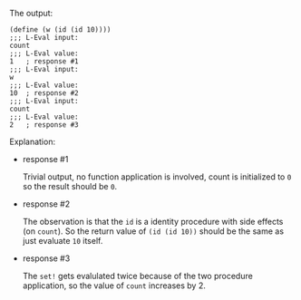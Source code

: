The output:

    (define (w (id (id 10))))
    ;;; L-Eval input:
    count
    ;;; L-Eval value:
    1   ; response #1
    ;;; L-Eval input:
    w
    ;;; L-Eval value:
    10  ; response #2
    ;;; L-Eval input:
    count
    ;;; L-Eval value:
    2   ; response #3


Explanation:

* response #1

    Trivial output, no function application is involved,
    count is initialized to `0` so the result should be `0`.


* response #2

    The observation is that the `id` is a identity procedure
    with side effects (on `count`).
    So the return value of `(id (id 10))` should be the same
    as just evaluate `10` itself.

* response #3

    The `set!` gets evalulated twice because of the two procedure
    application, so the value of `count` increases by 2.
